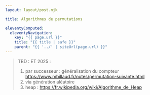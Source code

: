 ```yaml
---
layout: layout/post.njk

title: Algorithmes de permutations

eleventyComputed:
  eleventyNavigation:
    key: "{{ page.url }}"
    title: "{{ title | safe }}"
    parent: "{{ '../' | siteUrl(page.url) }}"
---
```


> TBD : ET 2025 :
>
> 1. par successeur : généralisation du compteur <https://www.mbillaud.fr/notes/permutation-suivante.html>
> 2. via génération aléatoire
> 3. heap : <https://fr.wikipedia.org/wiki/Algorithme_de_Heap>
